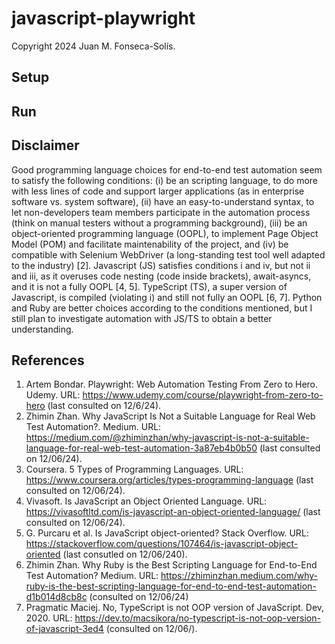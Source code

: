 # javascript-playwright
Copyright 2024 Juan M. Fonseca-Solís.

## Setup

## Run

## Disclaimer
Good programming language choices for end-to-end test automation seem to satisfy the following conditions: (i) be an scripting language, to do more with less lines of code and support larger applications (as in enterprise software vs. system software), (ii) have an easy-to-understand syntax, to let non-developers team members participate in the automation process (think on manual testers without a programming background), (iii) be an object-oriented programming language (OOPL), to implement Page Object Model (POM) and facilitate maintenability of the project, and (iv) be compatible with Selenium WebDriver (a long-standing test tool well adapted to the industry) [2]. Javascript (JS) satisfies conditions i and iv, but not ii and iii, as it overuses code nesting (code inside brackets), await-asyncs, and it is not a fully OOPL [4, 5]. TypeScript (TS), a super version of Javascript, is compiled (violating i) and still not fully an OOPL [6, 7]. Python and Ruby are better choices according to the conditions mentioned, but I still plan to investigate automation with JS/TS to obtain a better understanding.

## References
1. Artem Bondar. Playwright: Web Automation Testing From Zero to Hero. Udemy. URL: https://www.udemy.com/course/playwright-from-zero-to-hero (last consulted on 12/6/24).
2. Zhimin Zhan. Why JavaScript Is Not a Suitable Language for Real Web Test Automation?. Medium. URL: https://medium.com/@zhiminzhan/why-javascript-is-not-a-suitable-language-for-real-web-test-automation-3a87eb4b0b50 (last consulted on 12/06/24).
3. Coursera. 5 Types of Programming Languages. URL: https://www.coursera.org/articles/types-programming-language (last consulted on 12/06/24).
4. Vivasoft. Is JavaScript an Object Oriented Language. URL: https://vivasoftltd.com/is-javascript-an-object-oriented-language/ (last consulted on 12/06/24).
5. G. Purcaru et al. Is JavaScript object-oriented? Stack Overflow. URL: https://stackoverflow.com/questions/107464/is-javascript-object-oriented (last consutled on 12/06/240).
6. Zhimin Zhan. Why Ruby is the Best Scripting Language for End-to-End Test Automation? Medium. URL: https://zhiminzhan.medium.com/why-ruby-is-the-best-scripting-language-for-end-to-end-test-automation-d1b014d8cb8c (consulted on 12/06/24)
7. Pragmatic Maciej. No, TypeScript is not OOP version of JavaScript. Dev, 2020. URL: https://dev.to/macsikora/no-typescript-is-not-oop-version-of-javascript-3ed4 (consulted on 12/06/). 

